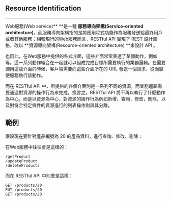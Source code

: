## Resource Identification

---

Web服務\(Web service\)** **是一種 **服務導向架構\(Service-oriented architecture\)**，而服務導向架構指的是將應用程式功能作為服務發送給最終用戶或者其他服務；相較現行的Web服務而言，RESTful API 實現了 REST 設計風格，改以 **資源導向架構\(Resource-oriented architecture\) **來設計 API 。

也因此，在Web服務中提供的各式介面，這些介面常常表達了某個動作，例如等。這一系列動作組合在一起就可以組成完成目標所需要執行的業務邏輯。在需要調用這些介面的時候，客戶端需要向這些介面所在的 URL 發送一個請求，從而驅使服務執行該動作。

而在 RESTful API 中，所提供的各個介面則是一系列不同的資源，而業務邏輯需要通過對資源的操作行為來完成。換言之，RESTful API 將不再以執行了什麼動作為中心，而是以資源為中心，對資源的操作行為例如新增，查詢，修改，刪除，以及對符合特定條件的資源進行的列表操作則與其分離。

## 範例

假設現在要針對產品編號為 20 的產品資料，進行查詢、修改、刪除：

在Web服務中往往會是這樣的：

```
/getProduct
/updateProduct
/deleteProducts
```

而在 RESTful API 中則會是這樣：

```
GET /products/20
PUT /products/20
GET /products/20
```



